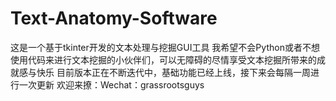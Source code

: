 # Text-Anatomy-Software
这是一个基于tkinter开发的文本处理与挖掘GUI工具
我希望不会Python或者不想使用代码来进行文本挖掘的小伙伴们，可以无障碍的尽情享受文本挖掘所带来的成就感与快乐
目前版本正在不断迭代中，基础功能已经上线，接下来会每隔一周进行一次更新
欢迎来撩：Wechat：grassrootsguys
